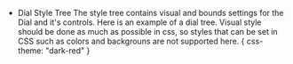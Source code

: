 

* Dial Style Tree
The style tree contains visual and bounds settings for the Dial and it's controls. Here is an example of a dial tree. 
Visual style should be done as much as possible in css, so styles that can be set in CSS such as colors and backgrouns 
are not supported here.
{
    css-theme: "dark-red"
}